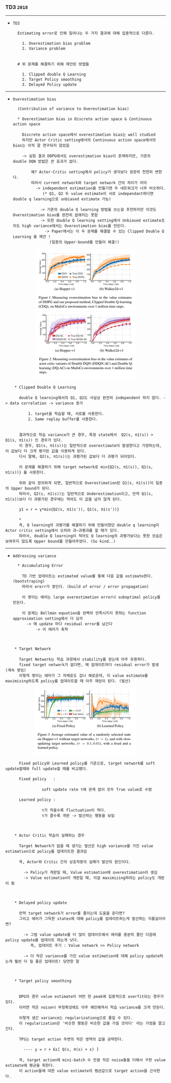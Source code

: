 ### TD3 `2018`

---

- `TD3`



        Estimating error로 인해 일어나는 두 가지 결과에 대해 집중적으로 다룬다.
        
          1. Overestimation bias problem
          2. Variance problem 


        # 위 문제를 해결하기 위해 제안된 방법들

          1. Clipped double Q Learning
          2. Target Policy smoothing 
          3. Delayed Policy update  


---


- `Overestimation bias`



        (Contribution of variance to Overestimation bias)

        * Overestimation bias in Discrete action space & Continuous action space
  
          Discrete action space에서 overestimation bias는 well studied
          하지만 Actor Critic setting에서의 Continuous action space에서의 bias는 아직 잘 연구되지 않았음
              
          -> 실험 결과 DDPG에서도 overestimation bias이 존재하지만, 기존의 double DQN 방법은 큰 효과가 없다.
  
              왜? Actor-Critic setting에서 policy가 생각보다 굉장히 천천히 변한다. 
              따라서 current network와 target network 간의 차이가 미미
                -> independent estimation을 만들기엔 두 네트워크가 너무 비슷하다.
                   (* Q1, Q2 두 value estimate이 서로 independant하다면 double q learning으로 unbiased estimate 가능)

                  -> 기존의 double Q learning 방법을 쓰는걸 추천하지만 이것도 Overestimation bias를 완전히 없애지는 못함
                  -> 또한 double Q learning setting에서 Unbiased estimate조차도 high variance에서는 Overestimation bias를 만든다. 
                    -> Paper에서는 이 두 문제를 해결할 수 있는 Clipped Double Q Learning 을 제안 !
                      (일종의 Upper-bound를 만들어 해결!)
  
<div align="center">

![img_5.png](img_5.png) ![img_3.png](img_3.png)

</div>
                  

        * Clipped Double Q Learning

          double Q learning에서의 Q1, Q2도 사실상 완전히 independent 하지 않다. -> data correlation -> variance 증가 

              1. target을 학습할 때, 서로를 사용한다.
              2. Same replay buffer를 사용한다. 


          결과적으로 학습 variance가 큰 경우, 특정 state에서  Q2(s, π1(s)) > Q1(s, π1(s)) 인 경우가 있다.
          이 경우, Q1(s, π1(s))는 일반적으로 overestimate이 발생한다고 가정하는데, 이 값보다 더 크게 평가된 값을 이용하게 된다.
          다시 말해, Q2(s, π1(s))는 과평가된 값보다 더 과평가 되어있다.

          이 문제를 해결하기 위해 target network로 min{Q2(s, π1(s)), Q1(s, π1(s))} 를 사용한다.

          위와 같이 정의하게 되면, 일반적으로 Overestimation된 Q1(s, π1(s))이 일종의 Upper bound가 된다.
          따라서, Q2(s, π1(s))는 일반적으로 Underestimation이고, 만약 Q1(s, π1(s))보다 더 과평가된 경우에는 적어도 이 값을 넘지 않게 된다. 

          y1 = r + γ*min{Q2(s, π1(s')), Q1(s, π1(s'))}

          *
          즉, Q learning의 과평가를 해결하기 위해 만들어졌던 double q learning이 Actor critic setting에서 오히려 과~과평과를 할 때가 있다.
          따라서, double Q learning이 적어도 Q learning의 과평가보다는 못한 모습은 보여주지 않도록 Upper bound를 만들어주었다. (So kind..)   


---

- `Addressing variance`



        * Accumulating Error 

          TD 기반 업데이트는 estimated value를 통해 다음 값을 estimate한다. (bootstraping)
          따라서 erorr가 쌓인다. (build of error / error propagation)
          
          이 쌓이는 에러는 large overestimation error나 suboptimal policy를 만든다.
  
          이 문제는 Bellman equation을 완벽히 만족시키지 못하는 function approximation setting에서 더 심각
            -> 매 update 마다 residual error를 남긴다 
                -> 이 에러가 축척  

<br>

        * Target Network
   
          Target Network는 학습 과정에서 stability를 얻는데 아주 유용하다.
          fixed target network가 없다면, 매 업데이트마다 residual error가 발생 (계속 쌓임)
          이렇게 쌓이는 에러가 그 자체로도 겁나 해로운데, 이 value estimate를 maximizing하도록 policy를 업데이트할 때 아주 재앙이 된다. (발산) 
  

<div align="center">

![img_2.png](img_2.png)

</div>

          Fixed policy와 Learned policy를 기준으로, target network를 soft update할때와 full update할 때를 비교했다.
  
          Fixed policy   : 
  
                    soft update rate τ에 관계 없이 모두 True value로 수렴
  
          Learned policy : 
  
                    τ가 작을수록 fluctuation이 적다.
                    τ가 클수록 개판 -> 발산하는 행동을 보임
                  

<br>

        * Actor Critic 학습이 실패하는 경우      
      
          Target Network가 없을 때 생기는 발산은 high variance를 가진 value estimation으로 policy를 업데이트한 결과임

          즉, Actor와 Critic 간의 상호작용의 실패가 발산의 원인이다.

            -> Policy가 개판일 때, Value estimation에 overestimation이 생김
            -> Value estimation이 개판일 때, 이걸 maximizing하려는 policy도 개판이 됨


<br>

        * Delayed policy update 

          만약 target network가 error를 줄이는데 도움을 준다면?
          그리고 에러가 그득한 states에 대해 policy를 업데이트하는게 발산하는 지름길이라면?

            -> 그럼 value update를 더 많이 업데이트해서 에러를 충분히 줄인 다음에 policy update를 업데이트 하는게 낫다.
               즉, 업데이트 주기 : Value network >> Policy network 

            -> 더 작은 variance를 가진 value estimation에 대해 policy update하는게 훨씬 더 질 좋은 업데이트! 당연한 말

<br>
          


        * Target policy smoothing


          DPG의 경우 value estimate이 어떤 한 peak에 집중적으로 overfit되는 경우가 있다.
          이러면 작은 noise나 부정확성에도 아주 예민해져서 학습 variance를 크게 만든다.
    
          이렇게 생긴 variance는 regularizationg으로 줄일 수 있다.
          이 regularization은 '비슷한 행동은 비슷한 값을 가질 것이다' 라는 가정을 깔고 간다.

          TPS는 target action 주변의 작은 영역의 값을 공략한다. 
          
            ---- y = r + Eε[ Q(s, π(s) + ε) ]

          즉, target action에 mini-batch 수 만큼 작은 noise들을 더해서 구한 value estimate에 평균을 취한다. 
          이 action들에 대한 value estimate의 평균값으로 target action을 근사한다.


          




